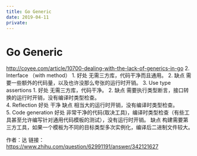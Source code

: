 ```yaml
---
title: Go Generic
date: 2019-04-11
private:
---
```

# Go Generic
http://coyee.com/article/10700-dealing-with-the-lack-of-generics-in-go
2.  Interface （with method）
    1.  好处 无需三方库，代码干净而且通用。
    2.  缺点 需要一些额外的代码量，以及也许没那么夸张的运行时开销。 
3.  Use type assertions
    1.  好处 无需三方库，代码干净。
    2.  缺点 需要执行类型断言，接口转换的运行时开销，没有编译时类型检查。  
4. Reflection
   好处 干净
   缺点  相当大的运行时开销，没有编译时类型检查。  
5. Code generation
   好处 非常干净的代码(取决工具)，编译时类型检查（有些工具甚至允许编写针对通用代码模板的测试），没有运行时开销。
   缺点 构建需要第三方工具，如果一个模板为不同的目标类型多次实例化，编译后二进制文件较大。

作者：达 链接：https://www.zhihu.com/question/62991191/answer/342121627